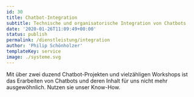 ```yaml
---
id: 30
title: Chatbot-Integration
subtitle: Technische und organisatorische Integration von Chatbots
date: '2020-01-26T11:09:49+00:00'
status: publish
permalink: /dienstleistung/integration
author: 'Philip Schönholzer'
templateKey: service
image: ./systeme.svg
---
```


Mit über zwei duzend Chatbot-Projekten und vielzähligen Workshops ist das Erarbeiten von Chatbots und deren Inhalt für uns nicht mehr ausgewöhnlich. Nutzen sie unser Know-How.
